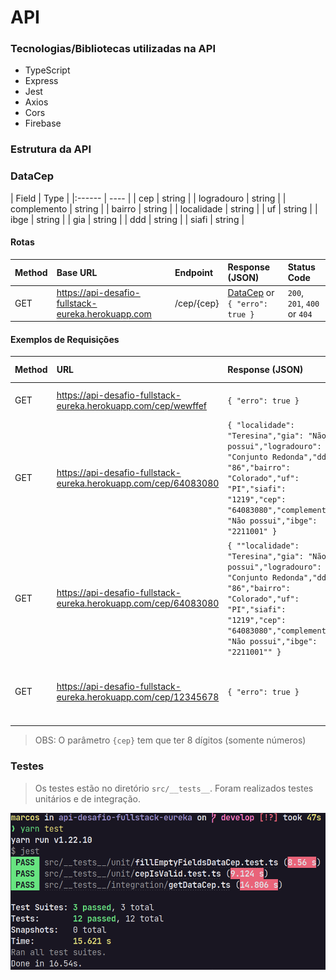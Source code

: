 # API

### Tecnologias/Bibliotecas utilizadas na API
- TypeScript
- Express
- Jest
- Axios
- Cors
- Firebase

### Estrutura da API

<h3 id="data-cep">DataCep</h3>
| Field | Type |
|:------ | ---- |
| cep | string |
| logradouro | string |
| complemento | string |
| bairro | string |
| localidade | string |
| uf | string |
| ibge | string |
| gia | string |
| ddd | string |
| siafi | string |

#### Rotas

| Method        | Base URL           | Endpoint  | Response (JSON) | Status Code |
| :------------- |:----------------| :----- | :----- | :----- |
| GET      | https://api-desafio-fullstack-eureka.herokuapp.com | /cep/{cep} | [DataCep](#data-cep) or `{ "erro": true }` | `200`, `201`, `400` or `404` |

#### Exemplos de Requisições

| Method | URL      | Response (JSON) | Status Code | Description |
| :----- | :------- | :------- | :---------- | :---------- |
| GET    | https://api-desafio-fullstack-eureka.herokuapp.com/cep/wewffef | `{ "erro": true }` | 400 | O cep `wewffef` é inválido |
| GET    | https://api-desafio-fullstack-eureka.herokuapp.com/cep/64083080 | `{ "localidade": "Teresina","gia": "Não possui","logradouro": "Conjunto Redonda","ddd": "86","bairro": "Colorado","uf": "PI","siafi": "1219","cep": "64083080","complemento": "Não possui","ibge": "2211001" }` | 201 | Os dados do cep `64083080` não estão presente no banco de dados, então foi realizada sua persistência |
| GET    | https://api-desafio-fullstack-eureka.herokuapp.com/cep/64083080 | `{ ""localidade": "Teresina","gia": "Não possui","logradouro": "Conjunto Redonda","ddd": "86","bairro": "Colorado","uf": "PI","siafi": "1219","cep": "64083080","complemento": "Não possui","ibge": "2211001"" }` | 200 | Os dados do cep `64083080` já estão no banco de dados, então foi realizada a busca através do cep |
| GET    | https://api-desafio-fullstack-eureka.herokuapp.com/cep/12345678 | `{ "erro": true }` | 404 | O cep `12345678` não foi encontrado na API da ViaCEP |

> OBS: O parâmetro `{cep}` tem que ter 8 dígitos (somente números)

### Testes

> Os testes estão no diretório `src/__tests__`. Foram realizados testes unitários e de integração.

![Print dos testes](./.github/testes-api.png)
